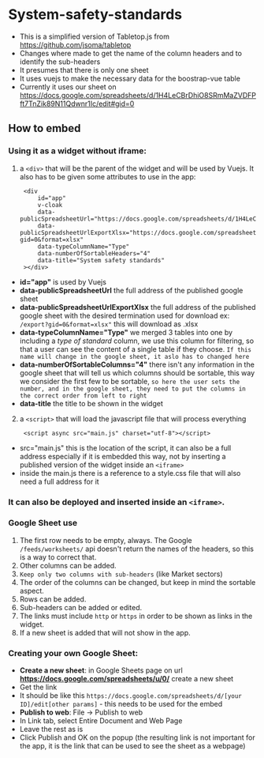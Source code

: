 # System-safety-standards

 * This is a simplified version of Tabletop.js from https://github.com/jsoma/tabletop
 * Changes where made to get the name of the column headers and to identify the sub-headers
 * It presumes that there is only one sheet
 * It uses vuejs to make the necessary data for the boostrap-vue table
 * Currently it uses our sheet on https://docs.google.com/spreadsheets/d/1H4LeCBrDhiO8SRmMaZVDFPft7TnZik89N11Qdwnr1Ic/edit#gid=0

 ## How to embed


### Using it as a widget without iframe:
1. a `<div>` that will be the parent of the widget and will be used by Vuejs. It also has to be given some attributes to use in the app:

        <div
            id="app"
            v-cloak
            data-publicSpreadsheetUrl="https://docs.google.com/spreadsheets/d/1H4LeCBrDhiO8SRmMaZVDFPft7TnZik89N11Qdwnr1Ic/edit#gid=0"
            data-publicSpreadsheetUrlExportXlsx="https://docs.google.com/spreadsheets/d/1H4LeCBrDhiO8SRmMaZVDFPft7TnZik89N11Qdwnr1Ic/export?gid=0&format=xlsx"
            data-typeColumnName="Type"
            data-numberOfSortableHeaders="4"
            data-title="System safety standards"
        ></div>
* __id="app"__ is used by Vuejs
* __data-publicSpreadsheetUrl__ the full address of the published google sheet
* __data-publicSpreadsheetUrlExportXlsx__ the full address of the published google sheet with the desired termination used for download ex: `/export?gid=0&format=xlsx"` this will download as .xlsx
* __data-typeColumnName="Type"__ we merged 3 tables into one by including a _type of standard_ column, we use this column for filtering, so that a user can see the content of a single table if they choose. `If this name will change in the google sheet, it aslo has to changed here`
* __data-numberOfSortableColumns="4"__ there isn't any information in the google sheet that will tell us which columns should be sortable, this way we consider the first few to be sortable, `so here the user sets the number, and in the google sheet, they need to put the columns in the correct order from left to right`
* __data-title__ the title to be shown in the widget

2. a `<script>` that will load the javascript file that will process everything

        <script async src="main.js" charset="utf-8"></script>

* src="main.js" this is the location of the script, it can also be a full address especially if it is embedded this way, not by inserting a published version of the widget inside an `<iframe>`
* inside the main.js there is a reference to a style.css file that will also need a full address for it

### It can also be deployed and inserted inside an `<iframe>`.

### Google Sheet use
1. The first row needs to be empty, always. The Google `/feeds/worksheets/` api doesn't return the names of the headers, so this is a way to correct that.
1. Other columns can be added.
1. `Keep only two columns with sub-headers` (like Market sectors)
1. The order of the columns can be changed, but keep in mind the sortable aspect.
1. Rows can be added.
1. Sub-headers can be added or edited.
1. The links must include `http` or `https` in order to be shown as links in the widget.
1. If a new sheet is added that will not show in the app.

### Creating your own Google Sheet:
* __Create a new sheet__: in Google Sheets page on url __https://docs.google.com/spreadsheets/u/0/__ create a new sheet
* Get the link
* It should be like this `https://docs.google.com/spreadsheets/d/[your ID]/edit[other params]` - this needs to be used for the embed
* __Publish to web__: File -> Publish to web
* In Link tab, select Entire Document and Web Page
* Leave the rest as is
* Click Publish and OK on the popup (the resulting link is not important for the app, it is the link that can be used to see the sheet as a webpage)
